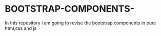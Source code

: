 # BOOTSTRAP-COMPONENTS-
In this repository i am going to revise the bootstrap components in pure html,css and js 
